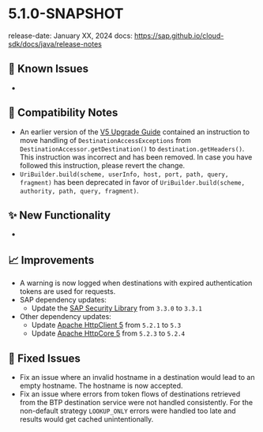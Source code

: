 # 5.1.0-SNAPSHOT

release-date: January XX, 2024
docs: https://sap.github.io/cloud-sdk/docs/java/release-notes

## 🚧 Known Issues

-


## 🔧 Compatibility Notes

- An earlier version of the [V5 Upgrade Guide](https://sap.github.io/cloud-sdk/docs/java/guides/5.0-upgrade-steps) contained an instruction to move handling of `DestinationAccessExceptions` from `DestinationAccessor.getDestination()` to `destination.getHeaders()`.
  This instruction was incorrect and has been removed.
  In case you have followed this instruction, please revert the change.
- `UriBuilder.build(scheme, userInfo, host, port, path, query, fragment)` has been deprecated in favor of `UriBuilder.build(scheme, authority, path, query, fragment)`.

## ✨ New Functionality

-


## 📈 Improvements

- A warning is now logged when destinations with expired authentication tokens are used for requests.
- SAP dependency updates:
  - Update the [SAP Security Library](https://github.com/SAP/cloud-security-services-integration-library) from `3.3.0` to `3.3.1`
- Other dependency updates:
  - Update [Apache HttpClient 5](https://search.maven.org/artifact/org.apache.httpcomponents.client5/httpclient5) from `5.2.1` to `5.3`
  - Update [Apache HttpCore 5](https://search.maven.org/search?q=a:httpcore5) from `5.2.3` to `5.2.4`

## 🐛 Fixed Issues

- Fix an issue where an invalid hostname in a destination would lead to an empty hostname. The hostname is now accepted.
- Fix an issue where errors from token flows of destinations retrieved from the BTP destination service were not handled consistently.
  For the non-default strategy `LOOKUP_ONLY` errors were handled too late and results would get cached unintentionally.
  


